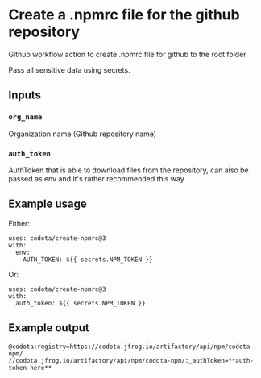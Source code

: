 # Create a .npmrc file for the github repository

Github workflow action to create .npmrc file for github to the root folder

Pass all sensitive data using secrets.

## Inputs

### `org_name`

Organization name (Github repository name)

### `auth_token`

AuthToken that is able to download files from the repository, can also be passed as env and it's rather recommended this way


## Example usage
Either:
```ylm
uses: codota/create-npmrc@3
with:
  env:
    AUTH_TOKEN: ${{ secrets.NPM_TOKEN }}
```
Or:
```ylm
uses: codota/create-npmrc@3
with:
  auth_token: ${{ secrets.NPM_TOKEN }}
```

## Example output

```npmrc
@codota:registry=https://codota.jfrog.io/artifactory/api/npm/codota-npm/
//codota.jfrog.io/artifactory/api/npm/codota-npm/:_authToken=**auth-token-here**
```